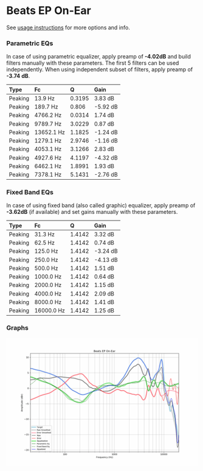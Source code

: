 # Beats EP On-Ear
See [usage instructions](https://github.com/jaakkopasanen/AutoEq#usage) for more options and info.

### Parametric EQs
In case of using parametric equalizer, apply preamp of **-4.02dB** and build filters manually
with these parameters. The first 5 filters can be used independently.
When using independent subset of filters, apply preamp of **-3.74 dB**.

| Type    | Fc         |      Q | Gain     |
|:--------|:-----------|:-------|:---------|
| Peaking | 13.9 Hz    | 0.3195 | 3.83 dB  |
| Peaking | 189.7 Hz   | 0.806  | -5.92 dB |
| Peaking | 4766.2 Hz  | 0.0314 | 1.74 dB  |
| Peaking | 9789.7 Hz  | 3.0229 | 0.87 dB  |
| Peaking | 13652.1 Hz | 1.1825 | -1.24 dB |
| Peaking | 1279.1 Hz  | 2.9746 | -1.16 dB |
| Peaking | 4053.1 Hz  | 3.1266 | 2.83 dB  |
| Peaking | 4927.6 Hz  | 4.1197 | -4.32 dB |
| Peaking | 6462.1 Hz  | 1.8991 | 1.93 dB  |
| Peaking | 7378.1 Hz  | 5.1431 | -2.76 dB |

### Fixed Band EQs
In case of using fixed band (also called graphic) equalizer, apply preamp of **-3.62dB**
(if available) and set gains manually with these parameters.

| Type    | Fc         |      Q | Gain     |
|:--------|:-----------|:-------|:---------|
| Peaking | 31.3 Hz    | 1.4142 | 3.32 dB  |
| Peaking | 62.5 Hz    | 1.4142 | 0.74 dB  |
| Peaking | 125.0 Hz   | 1.4142 | -3.24 dB |
| Peaking | 250.0 Hz   | 1.4142 | -4.13 dB |
| Peaking | 500.0 Hz   | 1.4142 | 1.51 dB  |
| Peaking | 1000.0 Hz  | 1.4142 | 0.64 dB  |
| Peaking | 2000.0 Hz  | 1.4142 | 1.15 dB  |
| Peaking | 4000.0 Hz  | 1.4142 | 2.09 dB  |
| Peaking | 8000.0 Hz  | 1.4142 | 1.41 dB  |
| Peaking | 16000.0 Hz | 1.4142 | 1.25 dB  |

### Graphs
![](./Beats%20EP%20On-Ear.png)